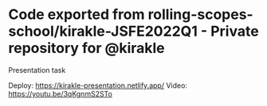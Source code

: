# Code exported from rolling-scopes-school/kirakle-JSFE2022Q1 - Private repository for @kirakle 

Presentation task

Deploy: https://kirakle-presentation.netlify.app/
Video: https://youtu.be/3qKgnmS2STo 
